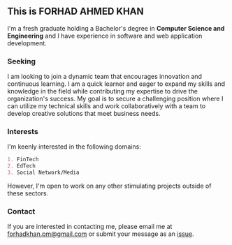 ## This is **FORHAD AHMED KHAN**

I'm a fresh graduate holding a Bachelor's degree in **Computer Science and Engineering** and I have experience in software and web application development.   

### Seeking  
I am looking  to join a dynamic team that encourages innovation and continuous learning. 
I am a quick learner and eager to expand my skills and knowledge in the field while contributing my expertise to drive the organization's success. 
My goal is to secure a challenging position where I can utilize my technical skills and work collaboratively with a team to develop creative solutions that meet business needs.

### Interests
I'm keenly interested in the following domains: 
```markdown
1. FinTech  
2. EdTech  
3. Social Network/Media
``` 
However, I'm open to work on any other stimulating projects outside of these sectors. 

### Contact

If you are interested in contacting me, please email me at [forhadkhan.pm@gmail.com](mailto:forhadkhan.pm@gmail.com) or submit your message as an [issue](). 
